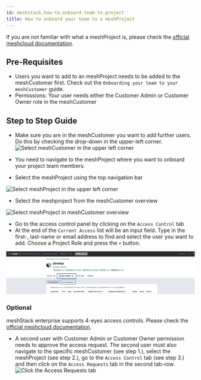 ```yaml
---
id: meshstack.how-to.onboard-team-to-project
title: How to onboard your team to a meshProject
---
```


If you are not familiar with what a meshProject is, please check the [official meshcloud documentation](meshcloud.md).

## Pre-Requisites

- Users you want to add to an meshProject needs to be added to the meshCustomer first. Check out the `Onboarding your team to your meshCustomer` guide.
- Permissions: Your user needs either the Customer Admin or Customer Owner role in the meshCustomer

## Step to Step Guide

- Make sure you are in the meshCustomer you want to add further users. Do this by checking the drop-down in the upper-left corner.
![Select meshCustomer in the upper left corner](.././assets/customer/choose-customer.png "Pick meshCustomer")
- You need to navigate to the meshProject where you want to onboard your project team members.

- Select the meshProject using the top navigation bar

![Select meshProject in the upper left corner](../assets/project/project-in-top-nav.png)

- Select the meshproject from the meshCustomer overview

![Select meshProject in meshCustomer overview](../assets/project/project-in-overview.png "Access Control - Access Requests")

- Go to the access control panel by clicking on the `Access Control` tab
- At the end of the `Current Access` list will be an input field. Type in the first-, last-name or email address to find and select the user you want to add. Choose a Project Role and press the `+` button.

![Add a user to the customer](./assets/project/project-access-control.png "add a user")

### Optional

meshStack enterprise supports 4-eyes access controls.
Please check the [official meshcloud documentation](meshcloud.project.html#access-control-on-a-meshproject).

- A second user with Customer Admin or Customer Owner permission needs to approve the access request. The second user must also navigate to the specific meshCustomer (see step 1.), select the meshProject (see step 2.), go to the `Access Control` tab (see step 3.) and then click on the `Access Requests` tab in the second tab-row.
![Click the Access Requests tab](../assets/project/project-access-approve.png "Access Control - Access Requests")
